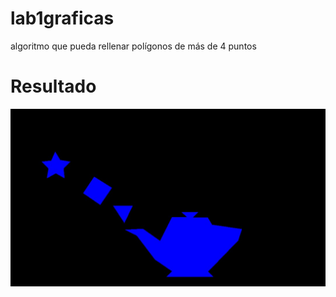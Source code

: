 # lab1graficas
 algoritmo que pueda rellenar polígonos de más de 4 puntos
# Resultado
 ![Screenshot](gabriel.jpg)
